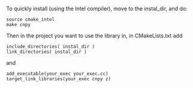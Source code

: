 To quickly install (using the Intel compiler), move to the instal_dir, and do:
```
source cmake_intel
make cnpy
```

Then in the project you want to use the library in, in CMakeLists.txt add
```
include_directories( instal_dir )
link_directories( instal_dir )
```
and 
```
add_executable(your_exec your_exec.cc)
target_link_libraries(your_exec cnpy z)
```
